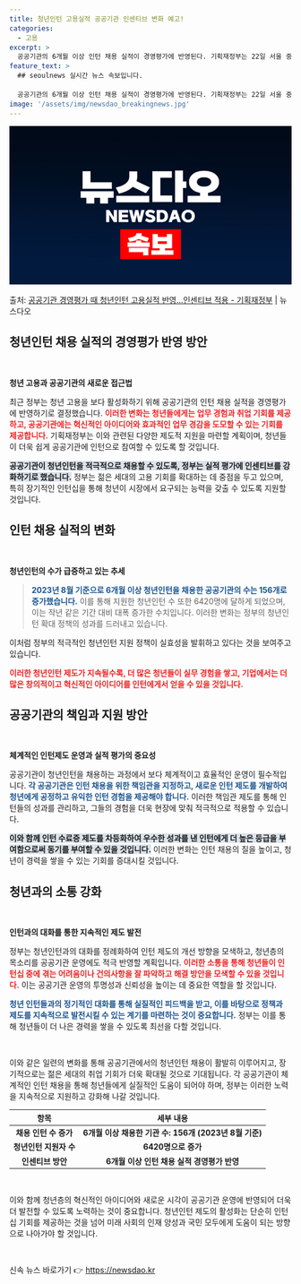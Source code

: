 ```yaml
---
title: 청년인턴 고용실적 공공기관 인센티브 변화 예고!
categories:
  - 고용
excerpt: >
  공공기관의 6개월 이상 인턴 채용 실적이 경영평가에 반영된다. 기획재정부는 22일 서울 중구 한국무역보험공사…
feature_text: >
  ## seoulnews 실시간 뉴스 속보입니다.

  공공기관의 6개월 이상 인턴 채용 실적이 경영평가에 반영된다. 기획재정부는 22일 서울 중구 한국무역보험공사…
image: '/assets/img/newsdao_breakingnews.jpg'
---
```


![뉴스다오 속보](/assets/img/newsdao_breakingnews.jpg)

<p>출처: <a href="https://newsdao.kr/2026" rel="dofollow">공공기관 경영평가 때 청년인턴 고용실적 반영…인센티브 적용 - 기획재정부</a> | 뉴스다오</p>

<h2 data-ke-size="size26">청년인턴 채용 실적의 경영평가 반영 방안</h2> 

<p data-ke-size="size16">&nbsp;</p>

**청년 고용과 공공기관의 새로운 접근법**

최근 정부는 청년 고용을 보다 활성화하기 위해 공공기관의 인턴 채용 실적을 경영평가에 반영하기로 결정했습니다. <b><span style="color: #ee2323;">이러한 변화는 청년들에게는 업무 경험과 취업 기회를 제공하고, 공공기관에는 혁신적인 아이디어와 효과적인 업무 경감을 도모할 수 있는 기회를 제공합니다.</span></b> 기획재정부는 이와 관련된 다양한 제도적 지원을 마련할 계획이며, 청년들이 더욱 쉽게 공공기관에 인턴으로 참여할 수 있도록 할 것입니다.

<b><span style="background-color: #21538527;">공공기관이 청년인턴을 적극적으로 채용할 수 있도록, 정부는 실적 평가에 인센티브를 강화하기로 했습니다.</span></b> 정부는 젊은 세대의 고용 기회를 확대하는 데 중점을 두고 있으며, 특히 장기적인 인턴십을 통해 청년이 시장에서 요구되는 능력을 갖출 수 있도록 지원할 것입니다.

<h2 data-ke-size="size26">인턴 채용 실적의 변화</h2>

<p data-ke-size="size16">&nbsp;</p>

**청년인턴의 수가 급증하고 있는 추세**

<blockquote><b><span style="color: #1a5490;">2023년 8월 기준으로 6개월 이상 청년인턴을 채용한 공공기관의 수는 156개로 증가했습니다.</span></b> 이를 통해 지원한 청년인턴 수 또한 6420명에 달하게 되었으며, 이는 작년 같은 기간 대비 대폭 증가한 수치입니다. 이러한 변화는 정부의 청년인턴 확대 정책의 성과를 드러내고 있습니다.</blockquote> 이처럼 정부의 적극적인 청년인턴 지원 정책이 실효성을 발휘하고 있다는 것을 보여주고 있습니다. 

<b><span style="color: #ee2323;">이러한 청년인턴 제도가 지속될수록, 더 많은 청년들이 실무 경험을 쌓고, 기업에서는 더 많은 창의적이고 혁신적인 아이디어를 인턴에게서 얻을 수 있을 것입니다.</span></b>

<h2 data-ke-size="size26">공공기관의 책임과 지원 방안</h2>

<p data-ke-size="size16">&nbsp;</p>

**체계적인 인턴제도 운영과 실적 평가의 중요성**

공공기관이 청년인턴을 채용하는 과정에서 보다 체계적이고 효율적인 운영이 필수적입니다. <b><span style="color: #1a5490;">각 공공기관은 인턴 채용을 위한 책임관을 지정하고, 새로운 인턴 제도를 개발하여 청년에게 공정하고 유익한 인턴 경험을 제공해야 합니다.</span></b> 이러한 책임관 제도를 통해 인턴들의 성과를 관리하고, 그들의 경험을 더욱 현장에 맞춰 적극적으로 적용할 수 있습니다.

<b><span style="background-color: #21538527;">이와 함께 인턴 수료증 제도를 차등화하여 우수한 성과를 낸 인턴에게 더 높은 등급을 부여함으로써 동기를 부여할 수 있을 것입니다.</span></b> 이러한 변화는 인턴 채용의 질을 높이고, 청년이 경력을 쌓을 수 있는 기회를 증대시킬 것입니다.

<h2 data-ke-size="size26">청년과의 소통 강화</h2>

<p data-ke-size="size16">&nbsp;</p>

**인턴과의 대화를 통한 지속적인 제도 발전**

정부는 청년인턴과의 대화를 정례화하여 인턴 제도의 개선 방향을 모색하고, 청년층의 목소리를 공공기관 운영에도 적극 반영할 계획입니다. <b><span style="color: #ee2323;">이러한 소통을 통해 청년들이 인턴십 중에 겪는 어려움이나 건의사항을 잘 파악하고 해결 방안을 모색할 수 있을 것입니다.</span></b> 이는 공공기관 운영의 투명성과 신뢰성을 높이는 데 중요한 역할을 할 것입니다.

<b><span style="color: #1a5490;">청년 인턴들과의 정기적인 대화를 통해 실질적인 피드백을 받고, 이를 바탕으로 정책과 제도를 지속적으로 발전시킬 수 있는 계기를 마련하는 것이 중요합니다.</span></b> 정부는 이를 통해 청년들이 더 나은 경력을 쌓을 수 있도록 최선을 다할 것입니다.

<p data-ke-size="size16">&nbsp;</p>

이와 같은 일련의 변화를 통해 공공기관에서의 청년인턴 채용이 활발히 이루어지고, 장기적으로는 젊은 세대의 취업 기회가 더욱 확대될 것으로 기대됩니다. 각 공공기관이 체계적인 인턴 채용을 통해 청년들에게 실질적인 도움이 되어야 하며, 정부는 이러한 노력을 지속적으로 지원하고 강화해 나갈 것입니다. 

<table>
    <thead>
        <tr>
            <th>항목</th>
            <th>세부 내용</th>
        </tr>
    </thead>
    <tbody>
        <tr>
            <td style="text-align: center; height: 17px;"><b>채용 인턴 수 증가</b></td>
            <td style="text-align: center; height: 17px;"><b>6개월 이상 채용한 기관 수: 156개 (2023년 8월 기준)</b></td>
        </tr>
        <tr>
            <td style="text-align: center; height: 17px;"><b>청년인턴 지원자 수</b></td>
            <td style="text-align: center; height: 17px;"><b>6420명으로 증가</b></td>
        </tr>
        <tr>
            <td style="text-align: center; height: 17px;"><b>인센티브 방안</b></td>
            <td style="text-align: center; height: 17px;"><b>6개월 이상 인턴 채용 실적 경영평가 반영</b></td>
        </tr>
    </tbody>
</table>

<p data-ke-size="size16">&nbsp;</p>

이와 함께 청년층의 혁신적인 아이디어와 새로운 시각이 공공기관 운영에 반영되어 더욱 더 발전할 수 있도록 노력하는 것이 중요합니다. 청년인턴 제도의 활성화는 단순히 인턴십 기회를 제공하는 것을 넘어 미래 사회의 인재 양성과 국민 모두에게 도움이 되는 방향으로 나아가야 할 것입니다. 

<p data-ke-size="size16">&nbsp;</p> 

신속 뉴스 바로가기 👉 <a href="https://newsdao.kr" rel="dofollow">https://newsdao.kr</a>


